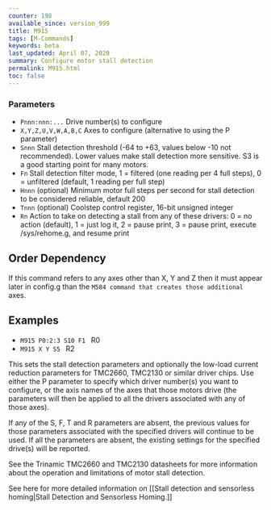 ```yaml
---
counter: 198
available_since: version_999
title: M915
tags: [M-Commands] 
keywords: beta 
last_updated: April 07, 2020 
summary: Configure motor stall detection 
permalink: M915.html
toc: false 
---
```



### Parameters

* `Pnnn:nnn:...` Drive number(s) to configure
* `X,Y,Z,U,V,W,A,B,C` Axes to configure (alternative to using the P parameter)
* `Snnn` Stall detection threshold (-64 to +63, values below -10 not recommended). Lower values make stall detection more sensitive. S3 is a good starting point for many motors.
* `Fn` Stall detection filter mode, 1 = filtered (one reading per 4 full steps), 0 = unfiltered (default, 1 reading per full step)
* `Hnnn` (optional) Minimum motor full steps per second for stall detection to be considered reliable, default 200
* `Tnnn` (optional) Coolstep control register, 16-bit unsigned integer
* `Rn` Action to take on detecting a stall from any of these drivers: 0 = no action (default), 1 = just log it, 2 = pause print, 3 = pause print, execute /sys/rehome.g, and resume print

## Order Dependency

If this command refers to any axes other than X, Y and Z then it must appear later in config.g than the ` M584 command that creates those additional  ` axes.

## Examples

* ` M915 P0:2:3 S10 F1  ` R0
* ` M915 X Y S5  ` R2

This sets the stall detection parameters and optionally the low-load current reduction parameters for TMC2660, TMC2130 or similar driver chips. Use either the P parameter to specify which driver number(s) you want to configure, or the axis names of the axes that those motors drive (the parameters will then be applied to all the drivers associated with any of those axes).

If any of the S, F, T and R parameters are absent, the previous values for those parameters associated with the specified drivers will continue to be used. If all the parameters are absent, the existing settings for the specified drive(s) will be reported.

See the Trinamic TMC2660 and TMC2130 datasheets for more information about the operation and limitations of motor stall detection.

See here for more detailed information on [[Stall detection and sensorless homing|Stall Detection and Sensorless Homing.]]

